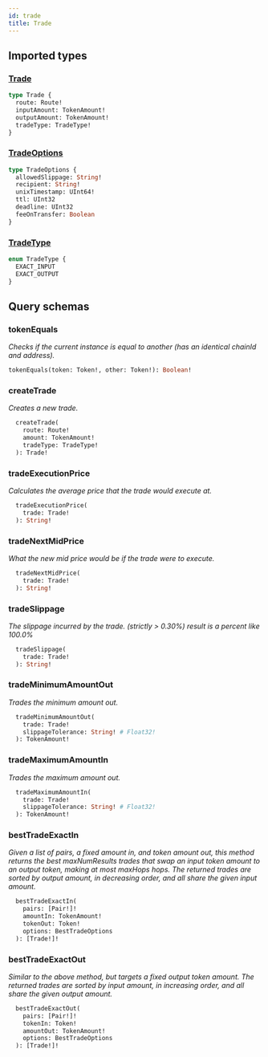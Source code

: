 ```yaml
---
id: trade
title: Trade
---
```


## Imported types

### [Trade](/uniswapv2/common-types#trade)

```graphql
type Trade {
  route: Route!
  inputAmount: TokenAmount!
  outputAmount: TokenAmount!
  tradeType: TradeType!
}
```

### [TradeOptions](/uniswapv2/common-types#tradeoptions)

```graphql
type TradeOptions {
  allowedSlippage: String!
  recipient: String!
  unixTimestamp: UInt64!
  ttl: UInt32
  deadline: UInt32
  feeOnTransfer: Boolean
}
```

### [TradeType](/uniswapv2/common-types#tradetype)

```graphql
enum TradeType {
  EXACT_INPUT
  EXACT_OUTPUT
}
```

## Query schemas

### tokenEquals

_Checks if the current instance is equal to another (has an identical chainId and address)._

```graphql
tokenEquals(token: Token!, other: Token!): Boolean!
```

### createTrade

_Creates a new trade._

```graphql
  createTrade(
    route: Route!
    amount: TokenAmount!
    tradeType: TradeType!
  ): Trade!
```

### tradeExecutionPrice

_Calculates the average price that the trade would execute at._

```graphql
  tradeExecutionPrice(
    trade: Trade!
  ): String!
```

### tradeNextMidPrice

_What the new mid price would be if the trade were to execute._

```graphql
  tradeNextMidPrice(
    trade: Trade!
  ): String!
```

### tradeSlippage

_The slippage incurred by the trade. (strictly > 0.30%) result is a percent like 100.0%_

```graphql
  tradeSlippage(
    trade: Trade!
  ): String!
```

### tradeMinimumAmountOut

_Trades the minimum amount out._

```graphql
  tradeMinimumAmountOut(
    trade: Trade!
    slippageTolerance: String! # Float32!
  ): TokenAmount!
```

### tradeMaximumAmountIn

_Trades the maximum amount out._

```graphql
  tradeMaximumAmountIn(
    trade: Trade!
    slippageTolerance: String! # Float32!
  ): TokenAmount!
```

### bestTradeExactIn

_Given a list of pairs, a fixed amount in, and token amount out, this method_
_returns the best maxNumResults trades that swap an input token amount to an_
_output token, making at most maxHops hops. The returned trades are sorted by_
_output amount, in decreasing order, and all share the given input amount._

```graphql
  bestTradeExactIn(
    pairs: [Pair!]!
    amountIn: TokenAmount!
    tokenOut: Token!
    options: BestTradeOptions
  ): [Trade!]!
```

### bestTradeExactOut

_Similar to the above method, but targets a fixed output token amount. The_
_returned trades are sorted by input amount, in increasing order, and all share_
_the given output amount._

```graphql
  bestTradeExactOut(
    pairs: [Pair!]!
    tokenIn: Token!
    amountOut: TokenAmount!
    options: BestTradeOptions
  ): [Trade!]!
```
